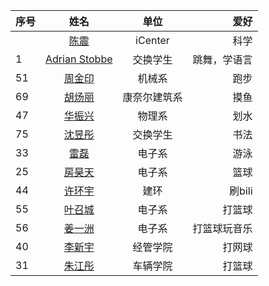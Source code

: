 | 序号  | 姓名                                                                             | 单位      | 爱好     |
|:--- |:------------------------------------------------------------------------------:|:-------:| ------:|
|     | [陈震](About_Us/陈震-个人简介.md) | iCenter | 科学     |
| 1   | [Adrian Stobbe](About_Us/adrian-2019400783.md)                                 | 交换学生    | 跳舞，学语言 |
| 51 | [周金印](About_Us/51.md)                                 | 机械系   | 跑步 |
| 69 | [胡炀丽](Logistics/Markdown-Git/69.md)                  |康奈尔建筑系|摸鱼|
| 47 | [华振兴](Logistics/Markdown-Git/47.md)                  |物理系|划水|
| 75 | [沈昱彤](Logistics/Markdown-Git/75.md)                  |交换学生|书法|
| 33 | [雷磊](./Markdown-Git/33.md) |电子系|游泳|
| 25 | [房昊天](./Markdown-Git/25.md) |电子系|篮球|
| 44 | [许环宇](./Markdown-Git/44.md) |建环|刷bili|
| 55 | [叶召城](./Markdown-Git/55.md) |电子系|打篮球|
| 56 | [姜一洲](./Markdown-Git/56.md) |电子系|打篮球玩音乐|
| 40 | [李新宇](./Markdown-Git/40.md) |经管学院|打网球|
| 31 | [朱江彤](./Markdown-Git/31.md) |车辆学院|打篮球|

